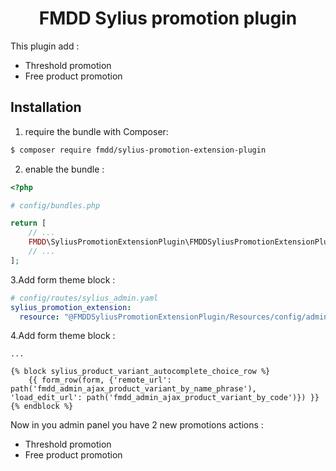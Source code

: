 <h1 align="center">FMDD Sylius promotion plugin</h1>

This plugin add : 
- Threshold promotion
- Free product promotion
## Installation

1. require the bundle with Composer:

```bash
$ composer require fmdd/sylius-promotion-extension-plugin
```

2. enable the bundle :

```php
<?php

# config/bundles.php

return [
    // ...
    FMDD\SyliusPromotionExtensionPlugin\FMDDSyliusPromotionExtensionPlugin::class => ['all' => true],
    // ...
];
```

3.Add form theme block :

```yaml
# config/routes/sylius_admin.yaml
sylius_promotion_extension:
  resource: "@FMDDSyliusPromotionExtensionPlugin/Resources/config/admin_routing.yml"
```

4.Add form theme block :

```twig
...

{% block sylius_product_variant_autocomplete_choice_row %}
    {{ form_row(form, {'remote_url': path('fmdd_admin_ajax_product_variant_by_name_phrase'), 'load_edit_url': path('fmdd_admin_ajax_product_variant_by_code')}) }}
{% endblock %}
```

Now in you admin panel you have 2 new promotions actions : 
- Threshold promotion
- Free product promotion
